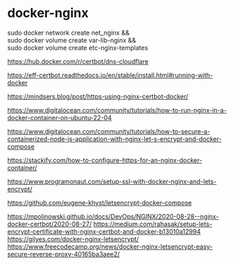 # docker-nginx

sudo docker network create net_nginx && \
sudo docker volume create var-lib-nginx && \
sudo docker volume create etc-nginx-templates

<!-- sudo crontab -e -->
<!-- 0 */12 * * * docker-compose -f /path/to/docker-compose.yaml run certbot renew --quiet && docker-compose -f /path/to/docker-compose.yaml kill -s SIGHUP nginx -->
<!-- docker-compose run certbot certonly --dns-dnsprovider --dns-dnsprovider-credentials /path/to/credentials.ini -d example.com -->

https://hub.docker.com/r/certbot/dns-cloudflare

https://eff-certbot.readthedocs.io/en/stable/install.html#running-with-docker

https://mindsers.blog/post/https-using-nginx-certbot-docker/

https://www.digitalocean.com/community/tutorials/how-to-run-nginx-in-a-docker-container-on-ubuntu-22-04

https://www.digitalocean.com/community/tutorials/how-to-secure-a-containerized-node-js-application-with-nginx-let-s-encrypt-and-docker-compose

https://stackify.com/how-to-configure-https-for-an-nginx-docker-container/

https://www.programonaut.com/setup-ssl-with-docker-nginx-and-lets-encrypt/

https://github.com/eugene-khyst/letsencrypt-docker-compose

https://mpolinowski.github.io/docs/DevOps/NGINX/2020-08-28--nginx-docker-certbot/2020-08-27/
https://medium.com/rahasak/setup-lets-encrypt-certificate-with-nginx-certbot-and-docker-b13010a12994
https://gilyes.com/docker-nginx-letsencrypt/
https://www.freecodecamp.org/news/docker-nginx-letsencrypt-easy-secure-reverse-proxy-40165ba3aee2/
